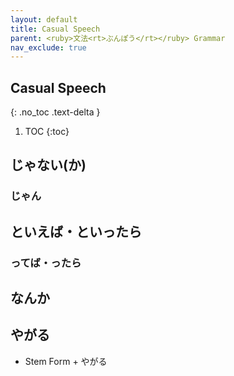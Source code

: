 ```yaml
---
layout: default
title: Casual Speech
parent: <ruby>文法<rt>ぶんぽう</rt></ruby> Grammar
nav_exclude: true
---
```


## Casual Speech
{: .no_toc .text-delta }

1. TOC
{:toc}

## じゃない(か)
### じゃん

## といえば・といったら
### ってば・ったら

## なんか

## やがる
- Stem Form + やがる
